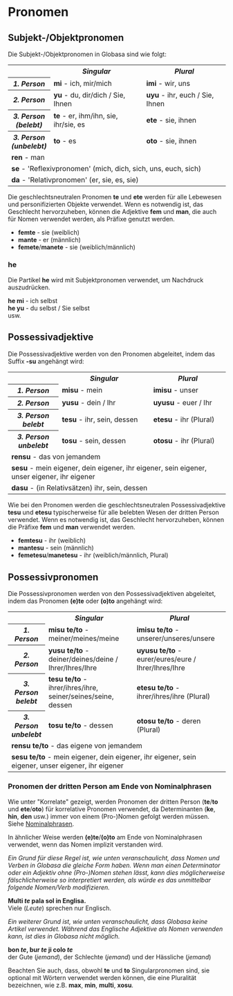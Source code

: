 <h1>Pronomen</h1>
<p>
</p>
<h2>Subjekt-/Objektpronomen</h2>
<p>Die Subjekt-/Objektpronomen in Globasa sind wie folgt:</p>
<table style="width:100%">
	<tbody>
		<tr>
			<td></td>
			<th><b><i>Singular</i></b></th>
			<th><b><i>Plural</i></b></th>
		</tr>
		<tr>
			<th><b><i>1. Person</i></b></th>
			<td><b>mi</b> - ich, mir/mich</td>
			<td><b>imi</b> - wir, uns</td>
		</tr>
		<tr>
			<th><b><i>2. Person</i></b></th>
			<td><b>yu</b> - du, dir/dich / Sie, Ihnen</td>
			<td><b>uyu</b> - ihr, euch / Sie, Ihnen</td>
		</tr>
		<tr>
			<th><b><i>3. Person<br />(belebt)</i></b></th>
			<td><b>te</b> - er, ihm/ihn, sie, ihr/sie, es</td>
			<td><b>ete</b> - sie, ihnen</td>
		</tr>
		<tr>
			<th><b><i>3. Person<br />(unbelebt)</i></b></th>
			<td><b>to</b> - es</td>
			<td><b>oto</b> - sie, ihnen</td>
		</tr>
		<tr>
		</tr>
		<tr>
			<td colspan="3"><b>ren</b> - man</td>
		</tr>
		<tr>
			<td colspan="3"><b>se</b> - 'Reflexivpronomen' (mich, dich, sich, uns, euch, sich) </td>
		</tr>
		<tr>
			<td colspan="3"><b>da</b> - 'Relativpronomen' (er, sie, es, sie)</td>
		</tr>
	</tbody>
</table>
<p>Die geschlechtsneutralen Pronomen <strong>te</strong> und <strong>ete</strong> werden für alle Lebewesen und
	personifizierten Objekte verwendet. Wenn es notwendig ist, das Geschlecht hervorzuheben, können die Adjektive
	<strong>fem</strong> und <strong>man</strong>, die auch für Nomen verwendet werden, als Präfixe genutzt werden.</p>
<ul>
	<li><strong>femte</strong> - sie (weiblich)</li>
	<li><strong>mante</strong> - er (männlich)</li>
	<li><strong>femete</strong>/<strong>manete</strong> - sie (weiblich/männlich)</li>
</ul>
<h3>he</h3>
<p>Die Partikel <strong>he</strong> wird mit Subjektpronomen verwendet, um Nachdruck auszudrücken.</p>
<p><strong>he mi</strong> - ich selbst<br />
	<strong>he yu</strong> - du selbst / Sie selbst<br /> usw.
</p>
<h2>Possessivadjektive <span id="suyali_sifalexi"></span></h2>
<p>Die Possessivadjektive werden von den Pronomen abgeleitet, indem das Suffix <strong>-su</strong> angehängt wird:</p>
<table style="width:100%">
	<tbody>
		<tr>
			<td></td>
			<th><b><i>Singular</i></b></th>
			<th><b><i>Plural</i></b></th>
		</tr>
		<tr>
			<th><b><i>1. Person</i></b></th>
			<td><b>misu</b> - mein</td>
			<td><b>imisu</b> - unser</td>
		</tr>
		<tr>
			<th><b><i>2. Person</i></b></th>
			<td><b>yusu</b> - dein / Ihr</td>
			<td><b>uyusu</b> - euer / Ihr</td>
		</tr>
		<tr>
			<th><b><i>3. Person<br />belebt</i></b></th>
			<td><b>tesu</b> - ihr, sein, dessen</td>
			<td><b>etesu</b> - ihr (Plural)</td>
		</tr>
		<tr>
			<th><b><i>3. Person<br />unbelebt</i></b></th>
			<td><b>tosu</b> - sein, dessen</td>
			<td><b>otosu</b> - ihr (Plural)</td>
		</tr>
		<tr>
		</tr>
		<tr>
			<td colspan="3"><b>rensu</b> - das von jemandem</td>
		</tr>
		<tr>
			<td colspan="3"><b>sesu</b> - mein eigener, dein eigener, ihr eigener, sein eigener, unser eigener, ihr
				eigener </td>
		</tr>
		<tr>
			<td colspan="3"><b>dasu</b> - (in Relativsätzen) ihr, sein, dessen</td>
		</tr>
	</tbody>
</table>
<p>Wie bei den Pronomen werden die geschlechtsneutralen Possessivadjektive <strong>tesu</strong> und
	<strong>etesu</strong> typischerweise für alle belebten Wesen der dritten Person verwendet. Wenn es notwendig ist,
	das Geschlecht hervorzuheben, können die Präfixe <strong>fem</strong> und <strong>man</strong> verwendet werden.</p>
<ul>
	<li><strong>femtesu</strong> - ihr (weiblich)</li>
	<li><strong>mantesu</strong> - sein (männlich)</li>
	<li><strong>femetesu</strong>/<strong>manetesu</strong> - ihr (weiblich/männlich, Plural)</li>
</ul>
<h2>Possessivpronomen</h2>
<p>Die Possessivpronomen werden von den Possessivadjektiven abgeleitet, indem das Pronomen <strong>(e)te</strong> oder
	<strong>(o)to</strong> angehängt wird:</p>
<table style="width:100%">
	<tbody>
		<tr>
			<td></td>
			<th><b><i>Singular</i></b></th>
			<th><b><i>Plural</i></b></th>
		</tr>
		<tr>
			<th><b><i>1. Person</i></b></th>
			<td><b>misu te/to</b> - meiner/meines/meine</td>
			<td><b>imisu te/to</b> - unserer/unseres/unsere</td>
		</tr>
		<tr>
			<th><b><i>2. Person</i></b></th>
			<td><b>yusu te/to</b> - deiner/deines/deine / Ihrer/Ihres/Ihre</td>
			<td><b>uyusu te/to</b> - eurer/eures/eure / Ihrer/Ihres/Ihre</td>
		</tr>
		<tr>
			<th><b><i>3. Person<br />belebt</i></b></th>
			<td><b>tesu te/to</b> - ihrer/ihres/ihre, seiner/seines/seine, dessen</td>
			<td><b>etesu te/to</b> - ihrer/ihres/ihre (Plural)</td>
		</tr>
		<tr>
			<th><b><i>3. Person<br />unbelebt</i></b></th>
			<td><b>tosu te/to</b> - dessen</td>
			<td><b>otosu te/to</b> - deren (Plural)</td>
		</tr>
		<tr>
		</tr>
		<tr>
			<td colspan="3"><b>rensu te/to</b> - das eigene von jemandem</td>
		</tr>
		<tr>
			<td colspan="3"><b>sesu te/to</b> - mein eigener, dein eigener, ihr eigener, sein eigener, unser eigener,
				ihr eigener </td>
		</tr>
	</tbody>
</table>
<h3>Pronomen der dritten Person am Ende von Nominalphrasen</h3>
<p>Wie unter "Korrelate" gezeigt, werden Pronomen der dritten Person (<strong>te</strong>/<strong>to</strong> und
	<strong>ete</strong>/<strong>oto</strong>) für korrelative Pronomen verwendet, da Determinanten
	(<strong>ke</strong>, <strong>hin</strong>, <strong>den</strong> usw.) immer von einem (Pro-)Nomen gefolgt werden
	müssen. Siehe <a href="./jumlemonli-estrutur.html#pornamelexi_in_namelexili_jumlemon">Nominalphrasen</a>.</p>
<p>In ähnlicher Weise werden <strong>(e)te</strong>/<strong>(o)to</strong> am Ende von Nominalphrasen verwendet, wenn
	das Nomen implizit verstanden wird. </p>
<p><em>Ein Grund für diese Regel ist, wie unten veranschaulicht, dass Nomen und Verben in Globasa die gleiche Form
		haben. Wenn man einen Determinator oder ein Adjektiv ohne (Pro-)Nomen stehen lässt, kann dies möglicherweise
		fälschlicherweise so interpretiert werden, als würde es das unmittelbar folgende Nomen/Verb modifizieren.</em>
</p>
<p><strong>Multi <em>te</em> pala sol in Englisa.</strong><br /> Viele (<em>Leute</em>) sprechen nur Englisch.</p>
<p><em>Ein weiterer Grund ist, wie unten veranschaulicht, dass Globasa keine Artikel verwendet. Während das Englische
		Adjektive als Nomen verwenden kann, ist dies in Globasa nicht möglich.</em></p>
<p><strong>bon <em>te</em>, bur <em>te</em> ji colo <em>te</em></strong><br /> der Gute (<em>jemand</em>), der Schlechte
	(<em>jemand</em>) und der Hässliche (<em>jemand</em>)</p>
<p>Beachten Sie auch, dass, obwohl <strong>te</strong> und <strong>to</strong> Singularpronomen sind, sie optional mit
	Wörtern verwendet werden können, die eine Pluralität bezeichnen, wie z.B. <strong>max</strong>,
	<strong>min</strong>, <strong>multi</strong>, <strong>xosu</strong>. </p>
<p></p>
